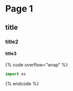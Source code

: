 # Page 1

## title

### title2

#### title3



{% code overflow="wrap" %}
```python
import os
```
{% endcode %}

